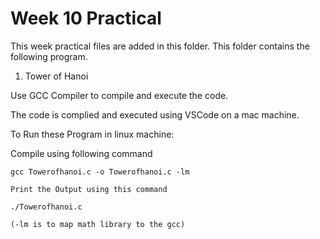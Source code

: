 # Week 10 Practical

This week practical files are added in this folder.
This folder contains the following program.

1. Tower of Hanoi

Use GCC Compiler to compile and execute the code.

The code is complied and executed using VSCode on a mac machine.

To Run these Program in linux machine:


Compile using following command

    gcc Towerofhanoi.c -o Towerofhanoi.c -lm

    Print the Output using this command

    ./Towerofhanoi.c

    (-lm is to map math library to the gcc)
